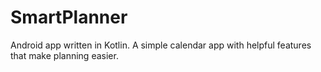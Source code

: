 # SmartPlanner
Android app written in Kotlin. A simple calendar app with helpful features that make planning easier.
